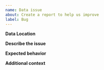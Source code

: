 ```yaml
---
name: Data issue
about: Create a report to help us improve
label: Bug
---
```


**Data Location**
<!-- Please list the result, molecule, or collection ids that may have issues. -->

**Describe the issue**
<!-- A clear and concise description of what the issue is. -->

**Expected behavior**
<!-- A clear and concise description of the data you expected. -->

**Additional context**
<!-- Add any other context about the problem here. -->
